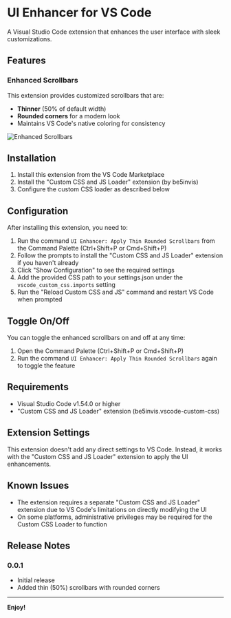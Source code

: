 # UI Enhancer for VS Code

A Visual Studio Code extension that enhances the user interface with sleek customizations.

## Features

### Enhanced Scrollbars

This extension provides customized scrollbars that are:
- **Thinner** (50% of default width)
- **Rounded corners** for a modern look
- Maintains VS Code's native coloring for consistency

![Enhanced Scrollbars](images/scrollbar-comparison.png)

## Installation

1. Install this extension from the VS Code Marketplace
2. Install the "Custom CSS and JS Loader" extension (by be5invis)
3. Configure the custom CSS loader as described below

## Configuration

After installing this extension, you need to:

1. Run the command `UI Enhancer: Apply Thin Rounded Scrollbars` from the Command Palette (Ctrl+Shift+P or Cmd+Shift+P)
2. Follow the prompts to install the "Custom CSS and JS Loader" extension if you haven't already
3. Click "Show Configuration" to see the required settings
4. Add the provided CSS path to your settings.json under the `vscode_custom_css.imports` setting
5. Run the "Reload Custom CSS and JS" command and restart VS Code when prompted

## Toggle On/Off

You can toggle the enhanced scrollbars on and off at any time:

1. Open the Command Palette (Ctrl+Shift+P or Cmd+Shift+P)
2. Run the command `UI Enhancer: Apply Thin Rounded Scrollbars` again to toggle the feature

## Requirements

- Visual Studio Code v1.54.0 or higher
- "Custom CSS and JS Loader" extension (be5invis.vscode-custom-css)

## Extension Settings

This extension doesn't add any direct settings to VS Code. Instead, it works with the "Custom CSS and JS Loader" extension to apply the UI enhancements.

## Known Issues

- The extension requires a separate "Custom CSS and JS Loader" extension due to VS Code's limitations on directly modifying the UI
- On some platforms, administrative privileges may be required for the Custom CSS Loader to function

## Release Notes

### 0.0.1

- Initial release
- Added thin (50%) scrollbars with rounded corners

---

**Enjoy!**
